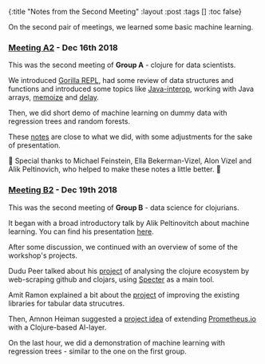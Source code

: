 {:title "Notes from the Second Meeting"
 :layout :post
 :tags  []
 :toc false}

On the second pair of meetings, we learned some basic machine learning.

### [Meeting A2](https://www.meetup.com/Clojure-Israel/events/257088858/) - Dec 16th 2018
This was the second meeting of **Group A** - clojure for data scientists.

We introduced [Gorilla REPL](http://gorilla-repl.org/), had some review of data structures and functions and introduced some topics like [Java-interop](https://clojure.org/reference/java_interop), working with Java arrays, [memoize](https://clojuredocs.org/clojure.core/memoize) and [delay](https://clojuredocs.org/clojure.core/delay).

Then, we did short demo of machine learning on dummy data with regression trees and random forests.

These [notes](http://viewer.gorilla-repl.org/view.html?source=github&user=clojure-data-science-course&repo=examples&path=src/examples/basic_machine_learning.clj) are close to what we did, with some adjustments for the sake of presentation.

🌺 Special thanks to Michael Feinstein, Ella Bekerman-Vizel, Alon Vizel and Alik Peltinovich, who helped to make these notes a little better. 🌺

### [Meeting B2](https://www.meetup.com/Clojure-Israel/events/257089002/) - Dec 19th 2018
This was the second meeting of **Group B** - data science for clojurians.

It began with a broad introductory talk by Alik Peltinovitch about machine learning. You can find his presentation [here](https://drive.google.com/file/d/1irOk_LwF-BEk5G8p7Pe3DFGaC238Iqfv/view?usp=sharing).

After some discussion, we continued with an overview of some of the workshop's projects.

Dudu Peer talked about his [project](../../pages-output/projects/#researching_the_ecosystem_of_clojure_libraries) of analysing the clojure ecosystem by web-scraping github and clojars, using [Specter](https://github.com/nathanmarz/specter) as a main tool.

Amit Ramon explained a bit about the [project](../../pages-output/projects/#improving_a_library_for_tabular_data) of improving the existing libraries for tabular data strucutres. 

Then, Amnon Heiman suggested a [project idea](https://docs.google.com/presentation/d/1iAa37HYOLNZchHAm69nQTHjYZlfFGcezG0SNlf_Iegs/edit?usp=sharing) of extending [Prometheus.io](https://prometheus.io/) with a Clojure-based AI-layer.

On the last hour, we did a demonstration of machine learning with regression trees - similar to the one on the first group.

